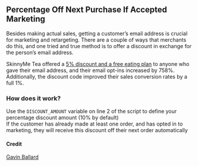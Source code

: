## Percentage Off Next Purchase If Accepted Marketing

Besides making actual sales, getting a customer’s email address is crucial for marketing and retargeting. There are a couple of ways that merchants do this, and one tried and true method is to offer a discount in exchange for the person’s email address.

SkinnyMe Tea offered a [5% discount and a free eating plan](https://www.shopify.com/enterprise/email-popups-with-offer-codes-are-the-best-other-ecommerce-optimization-myths) to anyone who gave their email address, and their email opt-ins increased by 758%. Additionally, the discount code improved their sales conversion rates by a full 1%.

### How does it work?  
   Use the `DISCOUNT_AMOUNT` variable on line 2 of the script to define your percentage discount amount (10% by default)  
   If the customer has already made at least one order, and has opted in to marketing, they will receive this discount off their next order automatically
   
#### Credit
[Gavin Ballard](https://gist.github.com/gavinballard/2ad0db0e0528097b654cdfa32baec45b)

